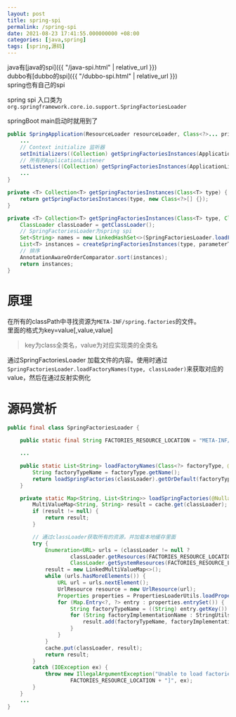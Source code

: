 ```yaml
---
layout: post
title: spring-spi
permalink: /spring-spi
date: 2021-08-23 17:41:55.000000000 +08:00
categories: [java,spring]
tags: [spring,源码]
---
```


java有[java的spi]({{ "/java-spi.html" | relative_url }})  
dubbo有[dubbo的spi]({{ "/dubbo-spi.html" | relative_url }})  
spring也有自己的spi  

spring spi 入口类为```org.springframework.core.io.support.SpringFactoriesLoader```

springBoot main启动时就用到了  
```java
public SpringApplication(ResourceLoader resourceLoader, Class<?>... primarySources) {
    ...
    // Context initialize 监听器
    setInitializers((Collection) getSpringFactoriesInstances(ApplicationContextInitializer.class));
    // 所有的ApplicationListener
    setListeners((Collection) getSpringFactoriesInstances(ApplicationListener.class));
    ...
}

private <T> Collection<T> getSpringFactoriesInstances(Class<T> type) {
    return getSpringFactoriesInstances(type, new Class<?>[] {});
}

private <T> Collection<T> getSpringFactoriesInstances(Class<T> type, Class<?>[] parameterTypes, Object... args) {
    ClassLoader classLoader = getClassLoader();
    // SpringFactoriesLoader为spring spi
    Set<String> names = new LinkedHashSet<>(SpringFactoriesLoader.loadFactoryNames(type, classLoader));
    List<T> instances = createSpringFactoriesInstances(type, parameterTypes, classLoader, args, names);
    // 排序
    AnnotationAwareOrderComparator.sort(instances);
    return instances;
}

```

# 原理
在所有的classPath中寻找资源为```META-INF/spring.factories```的文件。  
里面的格式为key=value[,value,value]
> key为class全类名，value为对应实现类的全类名

通过SpringFactoriesLoader 加载文件的内容。使用时通过```SpringFactoriesLoader.loadFactoryNames(type, classLoader)```来获取对应的value，然后在通过反射实例化

# 源码赏析
```java
public final class SpringFactoriesLoader {

	public static final String FACTORIES_RESOURCE_LOCATION = "META-INF/spring.factories";

	...

	public static List<String> loadFactoryNames(Class<?> factoryType, @Nullable ClassLoader classLoader) {
		String factoryTypeName = factoryType.getName();
		return loadSpringFactories(classLoader).getOrDefault(factoryTypeName, Collections.emptyList());
	}

	private static Map<String, List<String>> loadSpringFactories(@Nullable ClassLoader classLoader) {
		MultiValueMap<String, String> result = cache.get(classLoader);
		if (result != null) {
			return result;
		}

		// 通过classLoader获取所有的资源，并加载本地缓存里面
		try {
			Enumeration<URL> urls = (classLoader != null ?
					classLoader.getResources(FACTORIES_RESOURCE_LOCATION) :
					ClassLoader.getSystemResources(FACTORIES_RESOURCE_LOCATION));
			result = new LinkedMultiValueMap<>();
			while (urls.hasMoreElements()) {
				URL url = urls.nextElement();
				UrlResource resource = new UrlResource(url);
				Properties properties = PropertiesLoaderUtils.loadProperties(resource);
				for (Map.Entry<?, ?> entry : properties.entrySet()) {
					String factoryTypeName = ((String) entry.getKey()).trim();
					for (String factoryImplementationName : StringUtils.commaDelimitedListToStringArray((String) entry.getValue())) {
						result.add(factoryTypeName, factoryImplementationName.trim());
					}
				}
			}
			cache.put(classLoader, result);
			return result;
		}
		catch (IOException ex) {
			throw new IllegalArgumentException("Unable to load factories from location [" +
					FACTORIES_RESOURCE_LOCATION + "]", ex);
		}
	}
	...
}

```